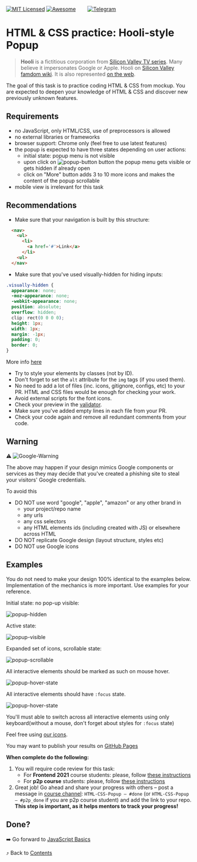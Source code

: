 [![MIT Licensed][icon-mit]][license]
[![Awesome][icon-awesome]][awesome]
&nbsp;&nbsp;&nbsp;&nbsp;&nbsp;&nbsp;
[![Telegram][icon-chat]][chat]

# HTML & CSS practice: Hooli-style Popup

> **Hooli** is a fictitious corporation from
> [Silicon Valley TV series](https://www.imdb.com/title/tt2575988/).
> Many believe it impersonates Google or Apple.
> Hooli on [Silicon Valley famdom wiki](https://silicon-valley.fandom.com/wiki/Hooli). 
> It is also represented [on the web](http://www.hooli.xyz/).
  
The goal of this task is to practice coding HTML & CSS from mockup. You are expected to deepen your knowledge of HTML & CSS and discover new previously unknown features.

## Requirements
- no JavaScript, only HTML/CSS, use of preprocessors is allowed
- no external libraries or frameworks
- browser support: Chrome only (feel free to use latest features)
- the popup is expected to have three states depending on user actions:
  - initial state: popup menu is not visible
  - upon click on ![popup-button](../img/popup-button.png) button 
    the popup menu gets visible or gets hidden if already open 
  - click on "More" button adds 3 to 10 more icons and 
    makes the content of the popup scrollable
- mobile view is irrelevant for this task

## Recommendations
- Make sure that your navigation is built by this structure: 
``` HTML
  <nav>
    <ul>
      <li>
        <a href='#'>Link</a>
      </li>
    <ul>
  </nav>
```
- Make sure that you've used visually-hidden for hiding inputs:
``` CSS
.visually-hidden {
  appearance: none;
  -moz-appearance: none;
  -webkit-appearance: none;
  position: absolute;
  overflow: hidden;
  clip: rect(0 0 0 0);
  height: 1px;
  width: 1px;
  margin: -1px;
  padding: 0;
  border: 0;
}
```
More info [here](https://htmlacademy.ru/blog/boost/frontend/short-12)
- Try to style your elements by classes (not by ID).
- Don't forget to set the `alt` attribute for the `img` tags (if you used them).
- No need to add a lot of files (inc. icons, gitignore, configs, etc) to your PR. HTML and CSS files would be enough for checking your work.
- Avoid external scripts for the font icons.
- Check your preview in the [validator](https://validator.w3.org/).
- Make sure you've added empty lines in each file from your PR.
- Check your code again and remove all redundant comments from your code.


## Warning

:warning: ![Google-Warning](https://place-hold.it/380x24/fff/f03c15?text=Important!+Google+may+ban+your+github+pages+domain!&bold)

The above may happen if your design mimics Google components or services
as they may decide that you've created a phishing site to steal
your visitors' Google credentials.

To avoid this
- DO NOT use word "google", "apple", "amazon" or any other brand in
  - your project/repo name
  - any urls
  - any css selectors
  - any HTML elements ids (including created with JS) or elsewhere across HTML
- DO NOT replicate Google design (layout structure, styles etc)
- DO NOT use Google icons

## Examples

You do not need to make your design 100% identical to the examples below.
Implementation of the mechanics is more important.
Use examples for your reference.

Initial state: no pop-up visible:

![popup-hidden](../img/popup-hidden.png)

Active state:

![popup-visible](../img/popup-visible.png)

Expanded set of icons, scrollable state:

![popup-scrollable](../img/popup-scrollable.png)

All interactive elements should be marked as such on mouse hover.

![popup-hover-state](../img/popup-hover.png)

All interactive elements should have `:focus` state.

![popup-hover-state](../img/popup-focus.png)

You'll must able to switch across all interactive elements using only keyboard(without a mouse, don't forget about styles for `:focus` state)

Feel free using [our icons](https://github.com/kottans/frontend/raw/master/img/popup-icons.zip).

You may want to publish your results on
[GitHub Pages](https://help.github.com/articles/configuring-a-publishing-source-for-github-pages/)

**When complete do the following:**
1. You will require code review for this task:
   - For **Frontend 2021** course students: please, follow [these instructions](https://github.com/kottans/frontend-2021-homeworks/blob/master/README.md)
   - For **p2p course** students: please, follow [these instructions](https://github.com/kottans/frontend-2019-p2p/blob/master/CONTRIBUTING.md)
1. Great job! Go ahead and share your progress with others –
   post a message in [course channel][chat]:
   `HTML-CSS-Popup — #done` (or `HTML-CSS-Popup — #p2p_done` if you are p2p course student) and add the link to your repo. **This step is important, as it helps mentors to track your progress!**

## Done?

➡️ Go forward to [JavaScript Basics](js-basics.md)

⤴️ Back to [Contents](../contents.md)


[icon-chat]: https://img.shields.io/badge/chat-on%20telegram-blue.svg
[icon-mit]: https://img.shields.io/badge/license-MIT-blue.svg
[icon-awesome]: https://cdn.rawgit.com/sindresorhus/awesome/d7305f38d29fed78fa85652e3a63e154dd8e8829/media/badge.svg

[license]: https://github.com/Kottans/web/blob/master/LICENSE.md
[awesome]: https://github.com/sindresorhus/awesome#front-end-development
[chat]: https://t.me/joinchat/CX8EF1JmLm9IM6J6oy2U7Q
